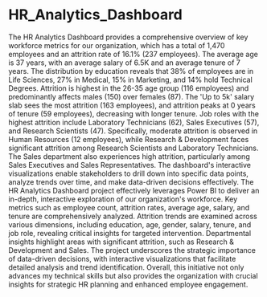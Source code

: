 # HR_Analytics_Dashboard
The HR Analytics Dashboard provides a comprehensive overview of key workforce metrics for our organization, which has a total of 1,470 employees and an attrition rate of 16.1% (237 employees). The average age is 37 years, with an average salary of 6.5K and an average tenure of 7 years. The distribution by education reveals that 38% of employees are in Life Sciences, 27% in Medical, 15% in Marketing, and 14% hold Technical Degrees. Attrition is highest in the 26-35 age group (116 employees) and predominantly affects males (150) over females (87). The 'Up to 5k' salary slab sees the most attrition (163 employees), and attrition peaks at 0 years of tenure (59 employees), decreasing with longer tenure. Job roles with the highest attrition include Laboratory Technicians (62), Sales Executives (57), and Research Scientists (47). Specifically, moderate attrition is observed in Human Resources (12 employees), while Research & Development faces significant attrition among Research Scientists and Laboratory Technicians. The Sales department also experiences high attrition, particularly among Sales Executives and Sales Representatives. The dashboard's interactive visualizations enable stakeholders to drill down into specific data points, analyze trends over time, and make data-driven decisions effectively.
The HR Analytics Dashboard project effectively leverages Power BI to deliver an in-depth, interactive exploration of our organization's workforce. Key metrics such as employee count, attrition rates, average age, salary, and tenure are comprehensively analyzed. Attrition trends are examined across various dimensions, including education, age, gender, salary, tenure, and job role, revealing critical insights for targeted intervention. Departmental insights highlight areas with significant attrition, such as Research & Development and Sales. The project underscores the strategic importance of data-driven decisions, with interactive visualizations that facilitate detailed analysis and trend identification. Overall, this initiative not only advances my technical skills but also provides the organization with crucial insights for strategic HR planning and enhanced employee engagement.
